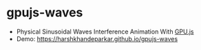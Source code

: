 # gpujs-waves
- Physical Sinusoidal Waves Interference Animation With [GPU.js](https://github.com/gpujs/gpu.js)
- Demo: https://harshkhandeparkar.github.io/gpujs-waves
